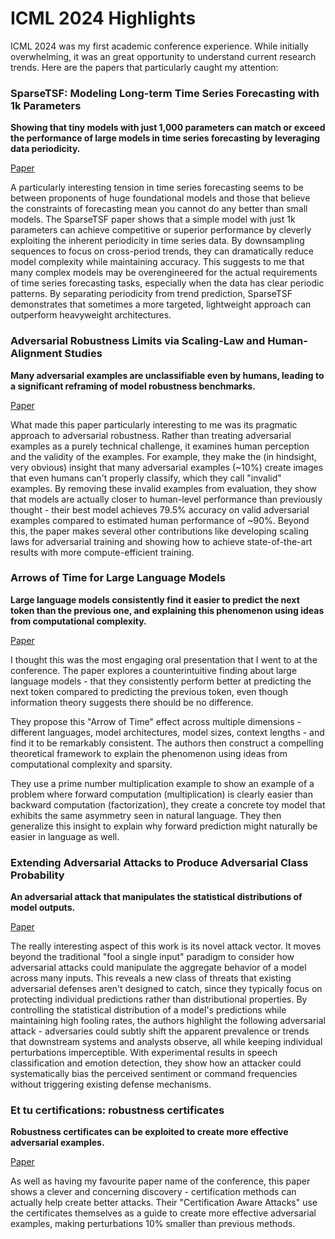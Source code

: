 # ICML 2024 Highlights

ICML 2024 was my first academic conference experience. While initially overwhelming, it was an great opportunity to understand current research trends. Here are the papers that particularly caught my attention:

### SparseTSF: Modeling Long-term Time Series Forecasting with 1k Parameters

 **Showing that tiny models with just 1,000 parameters can match or exceed the performance of large models in time series forecasting by leveraging data periodicity.**

[Paper](https://arxiv.org/abs/2405.00946)

A particularly interesting tension in time series forecasting seems to be between proponents of huge foundational models and those that believe the constraints of forecasting mean you cannot do any better than small models. The SparseTSF paper shows that a simple model with just 1k parameters can achieve competitive or superior performance by cleverly exploiting the inherent periodicity in time series data. By downsampling sequences to focus on cross-period trends, they can dramatically reduce model complexity while maintaining accuracy. This suggests to me that many complex models may be overengineered for the actual requirements of time series forecasting tasks, especially when the data has clear periodic patterns. By separating periodicity from trend prediction, SparseTSF demonstrates that sometimes a more targeted, lightweight approach can outperform heavyweight architectures.


### Adversarial Robustness Limits via Scaling-Law and Human-Alignment Studies

**Many adversarial examples are unclassifiable even by humans, leading to a significant reframing of model robustness benchmarks.**

[Paper](https://arxiv.org/abs/2404.09349)

What made this paper particularly interesting to me was its pragmatic approach to adversarial robustness. Rather than treating adversarial examples as a purely technical challenge, it examines human perception and the validity of the examples. For example, they make the (in hindsight, very obvious) insight that many adversarial examples (~10%) create images that even humans can't properly classify, which they call "invalid" examples. By removing these invalid examples from evaluation, they show that models are actually closer to human-level performance than previously thought - their best model achieves 79.5% accuracy on valid adversarial examples compared to estimated human performance of ~90%. Beyond this, the paper makes several other contributions like developing scaling laws for adversarial training and showing how to achieve state-of-the-art results with more compute-efficient training.


### Arrows of Time for Large Language Models

**Large language models consistently find it easier to predict the next token than the previous one, and explaining this phenomenon using ideas from computational complexity.**

[Paper](https://arxiv.org/abs/2401.17505)

I thought this was the most engaging oral presentation that I went to at the conference. The paper explores a counterintuitive finding about large language models - that they consistently perform better at predicting the next token compared to predicting the previous token, even though information theory suggests there should be no difference.

They propose this "Arrow of Time" effect across multiple dimensions - different languages, model architectures, model sizes, context lengths - and find it to be remarkably consistent. The authors then construct a compelling theoretical framework to explain the phenomenon using ideas from computational complexity and sparsity.

They use a prime number multiplication example to show an example of a problem where forward computation (multiplication) is clearly easier than backward computation (factorization), they create a concrete toy model that exhibits the same asymmetry seen in natural language. They then generalize this insight to explain why forward prediction might naturally be easier in language as well.


### Extending Adversarial Attacks to Produce Adversarial Class Probability

**An adversarial attack that manipulates the statistical distributions of model outputs.**

[Paper](https://arxiv.org/abs/2004.06383)

The really interesting aspect of this work is its novel attack vector. It moves beyond the traditional "fool a single input" paradigm to consider how adversarial attacks could manipulate the aggregate behavior of a model across many inputs. This reveals a new class of threats that existing adversarial defenses aren't designed to catch, since they typically focus on protecting individual predictions rather than distributional properties. By controlling the statistical distribution of a model's predictions while maintaining high fooling rates, the authors highlight the following adversarial attack - adversaries could subtly shift the apparent prevalence or trends that downstream systems and analysts observe, all while keeping individual perturbations imperceptible. With experimental results in speech classification and emotion detection, they show how an attacker could systematically bias the perceived sentiment or command frequencies without triggering existing defense mechanisms. 


### Et tu certifications: robustness certificates

**Robustness certificates can be exploited to create more effective adversarial examples.**

[Paper](https://proceedings.mlr.press/v235/cullen24a.html)

As well as having my favourite paper name of the conference, this paper shows a clever and concerning discovery - certification methods can actually help create better attacks. Their "Certification Aware Attacks" use the certificates themselves as a guide to create more effective adversarial examples, making perturbations 10% smaller than previous methods.